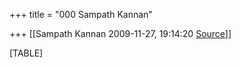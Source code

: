+++
title = "000 Sampath Kannan"

+++
[[Sampath Kannan	2009-11-27, 19:14:20 [Source](https://groups.google.com/g/bvparishat/c/OFf7OXJiP-Q)]]



[TABLE]

  

